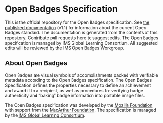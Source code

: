 # Open Badges Specification
This is the official repository for the Open Badges specification. See [the published documentation](https://openbadgespec.org) (v1.1) for information about the current Open Badges standard. The documentation is generated from the contents of this repository. Contribute pull requests here to suggest edits. The Open Badges specification is managed by IMS Global Learning Consortium. All suggested edits will be reviewed by the IMS Open Badges Workgroup. 

## About Open Badges
[Open Badges](http://openbadges.org) are visual symbols of accomplishments packed with verifiable metadata according to the Open Badges specification. The Open Badges Specification defines the properties necessary to define an achievement and award it to a recipient, as well as procedures for verifying badge authenticity and “baking” badge information into portable image files.

The Open Badges specification was developed by the [Mozilla Foundation](http://mozillafoundation.org) with support from the [MacArthur Foundation](https://www.macfound.org/). The specification is managed by the [IMS Global Learning Consortium](https://www.imsglobal.org).
